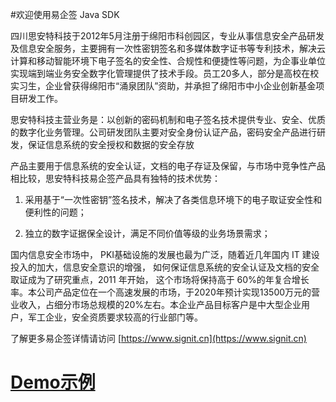 #欢迎使用易企签 Java SDK

四川思安特科技于2012年5月注册于绵阳市科创园区，专业从事信息安全产品研发及信息安全服务，主要拥有一次性密钥签名和多媒体数字证书等专利技术，解决云计算和移动智能环境下电子签名的安全性、合规性和便捷性等问题，为企事业单位实现端到端业务安全数字化管理提供了技术手段。员工20多人，部分是高校在校实习生，企业曾获得绵阳市“涌泉团队”资助，并承担了绵阳市中小企业创新基金项目研发工作。

思安特科技主营业务是：以创新的密码机制和电子签名技术提供专业、安全、优质的数字化业务管理。公司研发团队主要对安全身份认证产品，密码安全产品进行研发，保证信息系统的安全授权和数据的安全存放

产品主要用于信息系统的安全认证，文档的电子存证及保留，与市场中竞争性产品相比较，思安特科技易企签产品具有独特的技术优势：

1.	采用基于“一次性密钥”签名技术，解决了各类信息环境下的电子取证安全性和便利性的问题；

2.	独立的数字证据保全设计，满足不同价值等级的业务场景需求；

国内信息安全市场中， PKI基础设施的发展也最为广泛，随着近几年国内 IT 建设投入的加大，信息安全意识的增强， 如何保证信息系统的安全认证及文档的安全取证成为了研究重点，2011 年开始， 这个市场将保持高于 60%的年复合增长率。本公司产品定位在一个高速发展的市场，于2020年预计实现13500万元的营业收入，占细分市场总规模的20%左右。本企业产品目标客户是中大型企业用户，军工企业，安全资质要求较高的行业部门等。

了解更多易企签详情请访问  [https://www.signit.cn](https://www.signit.cn)

# [Demo示例](https://github.com/signit-wesign/java-sdk-sample)






